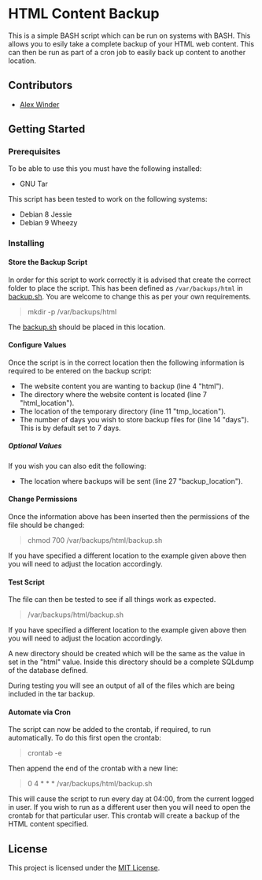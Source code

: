 # HTML Content Backup

This is a simple BASH script which can be run on systems with BASH. This allows you to esily take a complete backup of your HTML web content. This can then be run as part of a cron job to easily back up content to another location.

## Contributors

- [Alex Winder](https://www.alexwinder.uk) 

## Getting Started

### Prerequisites

To be able to use this you must have the following installed:

- GNU Tar

This script has been tested to work on the following systems:

- Debian 8 Jessie
- Debian 9 Wheezy

### Installing

#### Store the Backup Script

In order for this script to work correctly it is advised that create the correct folder to place the script. This has been defined as ```/var/backups/html``` in [backup.sh](backup.sh). You are welcome to change this as per your own requirements.

> mkdir -p /var/backups/html

The [backup.sh](backup.sh) should be placed in this location.

#### Configure Values

Once the script is in the correct location then the following information is required to be entered on the backup script:

- The website content you are wanting to backup (line 4 "html").
- The directory where the website content is located (line 7 "html_location").
- The location of the temporary directory (line 11 "tmp_location").
- The number of days you wish to store backup files for (line 14 "days"). This is by default set to 7 days.

##### Optional Values

If you wish you can also edit the following:

- The location where backups will be sent (line 27 "backup_location").

#### Change Permissions

Once the information above has been inserted then the permissions of the file should be changed:

> chmod 700 /var/backups/html/backup.sh

If you have specified a different location to the example given above then you will need to adjust the location accordingly.

#### Test Script

The file can then be tested to see if all things work as expected.

> /var/backups/html/backup.sh

If you have specified a different location to the example given above then you will need to adjust the location accordingly.

A new directory should be created which will be the same as the value in set in the "html" value. Inside this directory should be a complete SQLdump of the database defined.

During testing you will see an output of all of the files which are being included in the tar backup.

#### Automate via Cron

The script can now be added to the crontab, if required, to run automatically. To do this first open the crontab:

> crontab -e

Then append the end of the crontab with a new line:

> 0 4 * * * /var/backups/html/backup.sh

This will cause the script to run every day at 04:00, from the current logged in user. If you wish to run as a different user then you will need to open the crontab for that particular user. This crontab will create a backup of the HTML content specified.

## License

This project is licensed under the [MIT License](LICENSE.md).